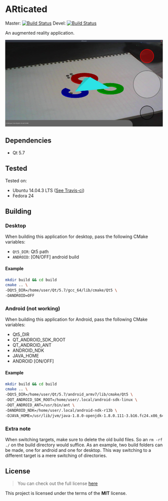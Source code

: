 # ARticated
Master: [![Build Status](https://travis-ci.org/derpicated/articated.svg?branch=master)](https://travis-ci.org/derpicated/articated)
Devel: [![Build Status](https://travis-ci.org/derpicated/articated.svg?branch=devel)](https://travis-ci.org/derpicated/articated)

An augmented reality application.

![ARticated](./images/application/articated_application.jpg)

## Dependencies

-   Qt 5.7

## Tested

Tested on:

-   Ubuntu 14.04.3 LTS ([See Travis-ci](https://travis-ci.org/derpicated/articated))
-   Fedora 24

## Building

### Desktop

When building this application for desktop, pass the following CMake variables:

-   `Qt5_DIR`: Qt5 path
-   `ANDROID`: [ON/OFF] android build

#### Example


```sh
mkdir build && cd build
cmake .. \
-DQt5_DIR=/home/user/Qt/5.7/gcc_64/lib/cmake/Qt5 \
-DANDROID=OFF
```

### Android (not working)

When building this application for Android, pass the following CMake variables:

-   Qt5_DIR
-   QT_ANDROID_SDK_ROOT
-   QT_ANDROID_ANT
-   ANDROID_NDK
-   JAVA_HOME
-   ANDROID [ON/OFF]

#### Example

```sh
mkdir build && cd build
cmake .. \
-DQt5_DIR=/home/user/Qt/5.7/android_armv7/lib/cmake/Qt5 \
-DQT_ANDROID_SDK_ROOT=/home/user/.local/android-sdk-linux \
-DQT_ANDROID_ANT=/usr/bin/ant \
-DANDROID_NDK=/home/user/.local/android-ndk-r13b \
-DJAVA_HOME=/usr/lib/jvm/java-1.8.0-openjdk-1.8.0.111-3.b16.fc24.x86_64
```

### Extra note

When switching targets, make sure to delete the old build files. So an
`rm -rf ./` on the build directory would suffice. As an example, two build
folders can be made, one for android and one for desktop. This way switching to
a different target is a mere switching of directories.

## License

> You can check out the full license [here](./LICENSE)

This project is licensed under the terms of the **MIT** license.
